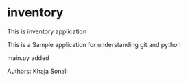 # inventory
This is inventory application

This is a Sample application for understanding git and python

main.py added

Authors:
Khaja
Sonali

